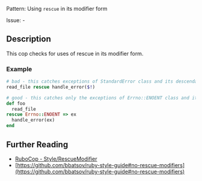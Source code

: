 Pattern: Using `rescue` in its modifier form

Issue: -

## Description

This cop checks for uses of rescue in its modifier form.

### Example

```ruby
# bad - this catches exceptions of StandardError class and its descendant classes
read_file rescue handle_error($!)

# good - this catches only the exceptions of Errno::ENOENT class and its descendant classes
def foo
  read_file
rescue Errno::ENOENT => ex
  handle_error(ex)
end
```

## Further Reading

* [RuboCop - Style/RescueModifier](https://rubocop.readthedocs.io/en/latest/cops_style/#stylerescuemodifier)
* [https://github.com/bbatsov/ruby-style-guide#no-rescue-modifiers](https://github.com/bbatsov/ruby-style-guide#no-rescue-modifiers)

